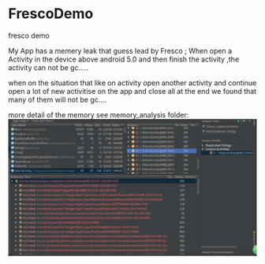 # FrescoDemo
fresco demo

My App has a memery leak that guess lead by Fresco ;
When open a Activity in the device above android 5.0 and then finish the activity ,the activity can not be gc.....

when on the situation that like on activity open another activity and continue open a lot of new activitise on the app and close all at the end we found that many of them will not be gc....

more detail of the memory see memory_analysis folder:
![](https://github.com/rainbowr55/FrescoDemo/blob/master/memory_analysis/1482316537(1).jpg)
